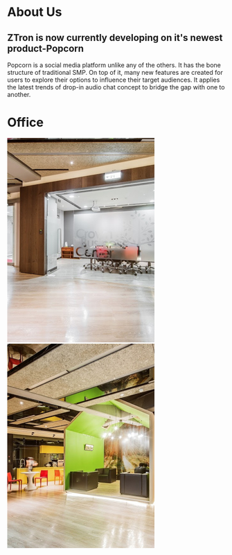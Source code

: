 # About Us

## ZTron is now currently developing on it's newest product-Popcorn

Popcorn is a social media platform unlike any of the others. It has the bone structure of traditional SMP. On top of it, many new features are created for users to explore their options to influence their target audiences. It applies the latest trends of drop-in audio chat concept to bridge the gap with one to another.

# Office

![Meeting Room](images/meeting-room.jpg) ![Pantry Room](images/pantry-room.jpg)